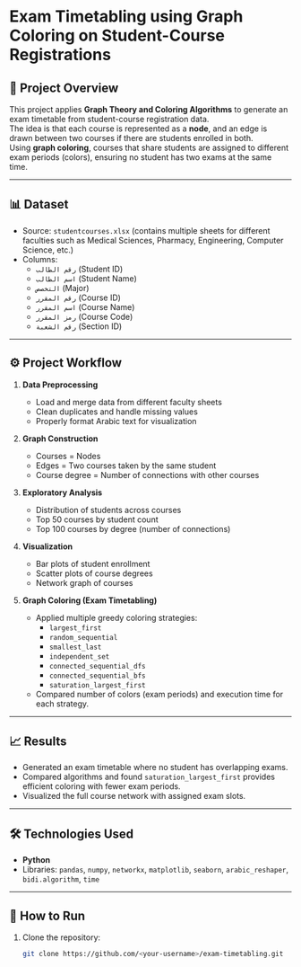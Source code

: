 # Exam Timetabling using Graph Coloring on Student-Course Registrations

## 📌 Project Overview
This project applies **Graph Theory and Coloring Algorithms** to generate an exam timetable from student-course registration data.  
The idea is that each course is represented as a **node**, and an edge is drawn between two courses if there are students enrolled in both.  
Using **graph coloring**, courses that share students are assigned to different exam periods (colors), ensuring no student has two exams at the same time.

---

## 📊 Dataset
- Source: `studentcourses.xlsx` (contains multiple sheets for different faculties such as Medical Sciences, Pharmacy, Engineering, Computer Science, etc.)
- Columns:  
  - `رقم الطالب` (Student ID)  
  - `اسم الطالب` (Student Name)  
  - `التخصص` (Major)  
  - `رقم المقرر` (Course ID)  
  - `اسم المقرر` (Course Name)  
  - `رمز المقرر` (Course Code)  
  - `رقم الشعبة` (Section ID)  

---

## ⚙️ Project Workflow
1. **Data Preprocessing**
   - Load and merge data from different faculty sheets
   - Clean duplicates and handle missing values
   - Properly format Arabic text for visualization

2. **Graph Construction**
   - Courses = Nodes  
   - Edges = Two courses taken by the same student  
   - Course degree = Number of connections with other courses  

3. **Exploratory Analysis**
   - Distribution of students across courses
   - Top 50 courses by student count
   - Top 100 courses by degree (number of connections)

4. **Visualization**
   - Bar plots of student enrollment
   - Scatter plots of course degrees
   - Network graph of courses

5. **Graph Coloring (Exam Timetabling)**
   - Applied multiple greedy coloring strategies:
     - `largest_first`
     - `random_sequential`
     - `smallest_last`
     - `independent_set`
     - `connected_sequential_dfs`
     - `connected_sequential_bfs`
     - `saturation_largest_first`
   - Compared number of colors (exam periods) and execution time for each strategy.

---

## 📈 Results
- Generated an exam timetable where no student has overlapping exams.
- Compared algorithms and found `saturation_largest_first` provides efficient coloring with fewer exam periods.
- Visualized the full course network with assigned exam slots.

---

## 🛠️ Technologies Used
- **Python**
- Libraries: `pandas`, `numpy`, `networkx`, `matplotlib`, `seaborn`, `arabic_reshaper`, `bidi.algorithm`, `time`

---

## 🚀 How to Run
1. Clone the repository:
   ```bash
   git clone https://github.com/<your-username>/exam-timetabling.git
